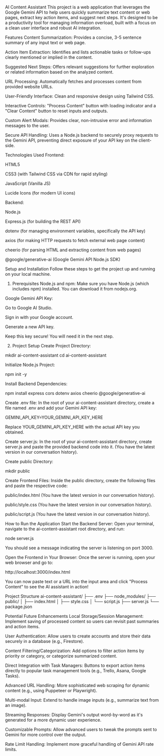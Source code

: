 AI Content Assistant
This project is a web application that leverages the Google Gemini API to help users quickly summarize text content or web pages, extract key action items, and suggest next steps. It's designed to be a productivity tool for managing information overload, built with a focus on a clean user interface and robust AI integration.

Features
Content Summarization: Provides a concise, 3-5 sentence summary of any input text or web page.

Action Item Extraction: Identifies and lists actionable tasks or follow-ups clearly mentioned or implied in the content.

Suggested Next Steps: Offers relevant suggestions for further exploration or related information based on the analyzed content.

URL Processing: Automatically fetches and processes content from provided website URLs.

User-Friendly Interface: Clean and responsive design using Tailwind CSS.

Interactive Controls: "Process Content" button with loading indicator and a "Clear Content" button to reset inputs and outputs.

Custom Alert Modals: Provides clear, non-intrusive error and information messages to the user.

Secure API Handling: Uses a Node.js backend to securely proxy requests to the Gemini API, preventing direct exposure of your API key on the client-side.

Technologies Used
Frontend:

HTML5

CSS3 (with Tailwind CSS via CDN for rapid styling)

JavaScript (Vanilla JS)

Lucide Icons (for modern UI icons)

Backend:

Node.js

Express.js (for building the REST API)

dotenv (for managing environment variables, specifically the API key)

axios (for making HTTP requests to fetch external web page content)

cheerio (for parsing HTML and extracting content from web pages)

@google/generative-ai (Google Gemini API Node.js SDK)

Setup and Installation
Follow these steps to get the project up and running on your local machine.

1. Prerequisites
Node.js and npm: Make sure you have Node.js (which includes npm) installed. You can download it from nodejs.org.

Google Gemini API Key:

Go to Google AI Studio.

Sign in with your Google account.

Generate a new API key.

Keep this key secure! You will need it in the next step.

2. Project Setup
Create Project Directory:

mkdir ai-content-assistant
cd ai-content-assistant

Initialize Node.js Project:

npm init -y

Install Backend Dependencies:

npm install express cors dotenv axios cheerio @google/generative-ai

Create .env file:
In the root of your ai-content-assistant directory, create a file named .env and add your Gemini API key:

GEMINI_API_KEY=YOUR_GEMINI_API_KEY_HERE

Replace YOUR_GEMINI_API_KEY_HERE with the actual API key you obtained.

Create server.js:
In the root of your ai-content-assistant directory, create server.js and paste the provided backend code into it. (You have the latest version in our conversation history).

Create public Directory:

mkdir public

Create Frontend Files:
Inside the public directory, create the following files and paste the respective code:

public/index.html (You have the latest version in our conversation history).

public/style.css (You have the latest version in our conversation history).

public/script.js (You have the latest version in our conversation history).

How to Run the Application
Start the Backend Server:
Open your terminal, navigate to the ai-content-assistant root directory, and run:

node server.js

You should see a message indicating the server is listening on port 3000.

Open the Frontend in Your Browser:
Once the server is running, open your web browser and go to:

http://localhost:3000/index.html

You can now paste text or a URL into the input area and click "Process Content" to see the AI assistant in action!

Project Structure
ai-content-assistant/
├── .env
├── node_modules/
├── public/
│   ├── index.html
│   ├── style.css
│   └── script.js
├── server.js
└── package.json

Potential Future Enhancements
Local Storage/Session Management: Implement saving of processed content so users can revisit past summaries and action items.

User Authentication: Allow users to create accounts and store their data securely in a database (e.g., Firestore).

Content Filtering/Categorization: Add options to filter action items by priority or category, or categorize summarized content.

Direct Integration with Task Managers: Buttons to export action items directly to popular task management tools (e.g., Trello, Asana, Google Tasks).

Advanced URL Handling: More sophisticated web scraping for dynamic content (e.g., using Puppeteer or Playwright).

Multi-modal Input: Extend to handle image inputs (e.g., summarize text from an image).

Streaming Responses: Display Gemini's output word-by-word as it's generated for a more dynamic user experience.

Customizable Prompts: Allow advanced users to tweak the prompts sent to Gemini for more control over the output.

Rate Limit Handling: Implement more graceful handling of Gemini API rate limits.